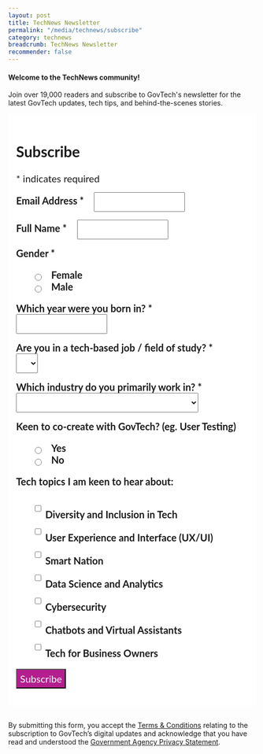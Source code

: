 ```yaml
---
layout: post
title: TechNews Newsletter
permalink: "/media/technews/subscribe"
category: technews
breadcrumb: TechNews Newsletter
recommender: false
---
```


#### **Welcome to the TechNews community!**

Join over 19,000 readers and subscribe to GovTech's newsletter for the latest GovTech updates, tech tips, and behind-the-scenes stories.

<!-- Begin Mailchimp Signup Form -->
<link href="//cdn-images.mailchimp.com/embedcode/classic-071822.css" rel="stylesheet" type="text/css">
<style type="text/css">
#mc_embed_signup {
	background: #ffffff; 
	clear: left; 
	font: 20px Lato,sans-serif;
	margin-bottom: 16px;
	padding: 16px;
	display: inline-block;
}
#mc_embed_signup .indicates-required {
        margin-bottom: 16px;
}
#mc_embed_signup .mc-field-group {
        margin-bottom: 16px;
	margin-right: 16px;
	width: inherit;
}
ul, li{
    list-style:none;
    list-style-type:none;
}
label {
        font-weight: bold;
	margin-bottom: 16px;
	margin-right: 16px;
}
input {
        height: 40px;
}
select {
        height: 40px;
}
option {
        font:20px Lato,sans-serif;
	height: 40px;
}
input[type='radio'] {
  height: 14px;
  width: 14px;
  vertical-align: middle;
  margin-right: 14px;
  margin-left: 4px;
}
#mc_embed_signup .button {
        background-color: #B41E8E;
	font:20px Lato,sans-serif;
        color: #ffffff;
}
#mc_embed_signup form {
    padding: 0;
}	
</style>
<div id="mc_embed_signup">
    <form action="https://tech.us16.list-manage.com/subscribe/post?u=9326ff42459737140a6baa881&amp;id=8b7e185878&amp;f_id=00b0c2e1f0" method="post" id="mc-embedded-subscribe-form" name="mc-embedded-subscribe-form" class="validate" target="_blank" novalidate>
        <div id="mc_embed_signup_scroll">
        <h2>Subscribe</h2>
        <div class="indicates-required"><span class="asterisk">*</span> indicates required</div>
<div class="mc-field-group">
	<label for="mce-EMAIL">Email Address  <span class="asterisk">*</span>
</label>
	<input type="email" value="" name="EMAIL" class="required email" id="mce-EMAIL" required>
	<span id="mce-EMAIL-HELPERTEXT" class="helper_text"></span>
</div>
<div class="mc-field-group">
	<label for="mce-FNAME">Full Name  <span class="asterisk">*</span>
</label>
	<input type="text" value="" name="FNAME" class="required" id="mce-FNAME" required>
	<span id="mce-FNAME-HELPERTEXT" class="helper_text"></span>
</div>
<div class="mc-field-group input-group">
    <strong>Gender  <span class="asterisk">*</span>
</strong>
    <ul><li>
    <input type="radio" value="Female" name="GENDER" id="mce-GENDER-0">
    <label for="mce-GENDER-0">Female</label>
</li>
<li>
    <input type="radio" value="Male" name="GENDER" id="mce-GENDER-1">
    <label for="mce-GENDER-1">Male</label>
</li>
</ul>
    <span id="mce-GENDER-HELPERTEXT" class="helper_text"></span>
</div>
<div class="mc-field-group size1of2">
	<label for="mce-BIRTHYEAR">Which year were you born in?  <span class="asterisk">*</span>
</label>
	<input type="number" name="BIRTHYEAR" class="required" value="" id="mce-BIRTHYEAR" required>
	<span id="mce-BIRTHYEAR-HELPERTEXT" class="helper_text"></span>
</div>
<div class="mc-field-group">
	<label for="mce-TECH">Are you in a tech-based job / field of study?  <span class="asterisk">*</span>
</label>
	<select name="TECH" class="required" id="mce-TECH" required>
	<option value=""></option>
	<option value="Yes">Yes</option>
<option value="No">No</option>

	</select>
	<span id="mce-TECH-HELPERTEXT" class="helper_text"></span>
</div>
<div class="mc-field-group">
	<label for="mce-INDUSTRY">Which industry do you primarily work in?  <span class="asterisk">*</span>
</label>
	<select name="INDUSTRY" class="required" id="mce-INDUSTRY" required>
	<option value=""></option>
	<option value="Manufacturing - Energy &amp; Chemicals">Manufacturing - Energy &amp; Chemicals</option>
<option value="Manufacturing - Precision Engineering">Manufacturing - Precision Engineering</option>
<option value="Manufacturing - Marine &amp; Offshore">Manufacturing - Marine &amp; Offshore</option>
<option value="Manufacturing - Aerospace">Manufacturing - Aerospace</option>
<option value="Manufacturing - Electronics">Manufacturing - Electronics</option>
<option value="Built Environment - Construction &amp; Architecture">Built Environment - Construction &amp; Architecture</option>
<option value="Built Environment - Real Estate">Built Environment - Real Estate</option>
<option value="Built Environment - Cleaning">Built Environment - Cleaning</option>
<option value="Built Environment - Security">Built Environment - Security</option>
<option value="Trade &amp; Connectivity - Logistics">Trade &amp; Connectivity - Logistics</option>
<option value="Trade &amp; Connectivity - Transportation">Trade &amp; Connectivity - Transportation</option>
<option value="Trade &amp; Connectivity - Wholesale Trade">Trade &amp; Connectivity - Wholesale Trade</option>
<option value="Essential Services - Healthcare">Essential Services - Healthcare</option>
<option value="Essential Services - Education">Essential Services - Education</option>
<option value="Professional Services - Professional &amp; Consulting Services">Professional Services - Professional &amp; Consulting Services</option>
<option value="Professional Services - Financial Services">Professional Services - Financial Services</option>
<option value="Professional Services - Infocomm, Technology &amp; Media">Professional Services - Infocomm, Technology &amp; Media</option>
<option value="Lifestyle - Food &amp; Beverage">Lifestyle - Food &amp; Beverage</option>
<option value="Lifestyle - Retail">Lifestyle - Retail</option>
<option value="Lifestyle - Hotels &amp; Tourism">Lifestyle - Hotels &amp; Tourism</option>
<option value="Lifestyle - Food Manufacturing">Lifestyle - Food Manufacturing</option>
<option value="Government">Government</option>
<option value="Other Industry">Other Industry</option>
<option value="Not Applicable">Not Applicable</option>

	</select>
	<span id="mce-INDUSTRY-HELPERTEXT" class="helper_text"></span>
</div>
<div class="mc-field-group input-group">
    <strong>Keen to co-create with GovTech? (eg. User Testing) </strong>
    <ul><li>
    <input type="radio" value="1" name="group[59]" id="mce-group[59]-59-0">
    <label for="mce-group[59]-59-0">Yes</label>
</li>
<li>
    <input type="radio" value="2" name="group[59]" id="mce-group[59]-59-1">
    <label for="mce-group[59]-59-1">No</label>
</li>
</ul>
    <span id="mce-group[59]-HELPERTEXT" class="helper_text"></span>
</div>
<div class="mc-field-group input-group">
    <strong>Tech topics I am keen to hear about: </strong>
    <ul><li>
    <input type="checkbox" value="4" name="group[71][4]" id="mce-group[71]-71-0">
    <label for="mce-group[71]-71-0">Diversity and Inclusion in Tech</label>
</li>
<li>
    <input type="checkbox" value="8" name="group[71][8]" id="mce-group[71]-71-1">
    <label for="mce-group[71]-71-1">User Experience and Interface (UX/UI)</label>
</li>
<li>
    <input type="checkbox" value="16" name="group[71][16]" id="mce-group[71]-71-2">
    <label for="mce-group[71]-71-2">Smart Nation</label>
</li>
<li>
    <input type="checkbox" value="32" name="group[71][32]" id="mce-group[71]-71-3">
    <label for="mce-group[71]-71-3">Data Science and Analytics</label>
</li>
<li>
    <input type="checkbox" value="64" name="group[71][64]" id="mce-group[71]-71-4">
    <label for="mce-group[71]-71-4">Cybersecurity</label>
</li>
<li>
    <input type="checkbox" value="128" name="group[71][128]" id="mce-group[71]-71-5">
    <label for="mce-group[71]-71-5">Chatbots and Virtual Assistants</label>
</li>
<li>
    <input type="checkbox" value="256" name="group[71][256]" id="mce-group[71]-71-6">
    <label for="mce-group[71]-71-6">Tech for Business Owners</label>
</li>
</ul>
    <span id="mce-group[71]-HELPERTEXT" class="helper_text"></span>
</div>
	<div id="mce-responses" class="clear">
		<div class="response" id="mce-error-response" style="display:none"></div>
		<div class="response" id="mce-success-response" style="display:none"></div>
	</div>    <!-- real people should not fill this in and expect good things - do not remove this or risk form bot signups-->
    <div style="position: absolute; left: -5000px; font:20px Lato,sans-serif;" aria-hidden="true"><input type="text" name="b_9326ff42459737140a6baa881_8b7e185878" tabindex="-1" value=""></div>
    <div class="clear"><input type="submit" value="Subscribe" name="subscribe" id="mc-embedded-subscribe" class="button"></div>
    </div>
</form>
</div>
<!--End mc_embed_signup-->

By submitting this form, you accept the [Terms & Conditions](https://www.tech.gov.sg/files/GovTech-Subscription-Terms-Conditions-2021.pdf) relating to the subscription to GovTech’s digital updates and acknowledge that you have read and understood the [Government Agency Privacy Statement](https://www.tech.gov.sg/privacy/).




